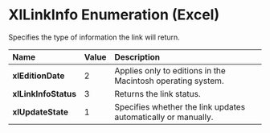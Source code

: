
# XlLinkInfo Enumeration (Excel)

Specifies the type of information the link will return.



|**Name**|**Value**|**Description**|
|:-----|:-----|:-----|
|**xlEditionDate**|2|Applies only to editions in the Macintosh operating system.|
|**xlLinkInfoStatus**|3|Returns the link status.|
|**xlUpdateState**|1|Specifies whether the link updates automatically or manually.|
